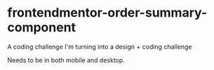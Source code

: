 # frontendmentor-order-summary-component
 A coding challenge I'm turning into a design + coding challenge

Needs to be in both mobile and desktop.